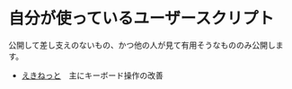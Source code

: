 # 自分が使っているユーザースクリプト

公開して差し支えのないもの、かつ他の人が見て有用そうなもののみ公開します。

- [えきねっと](eki-net.com.user.js)　主にキーボード操作の改善
